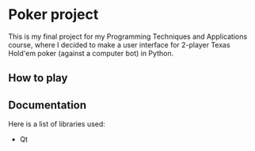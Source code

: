 # Poker project
This is my final project for my Programming Techniques and Applications course, where I decided to make a user interface for 2-player Texas Hold'em poker (against a computer bot) in Python. 

## How to play

## Documentation
Here is a list of libraries used:
- Qt  
